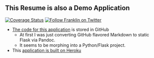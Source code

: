 ## This Resume is also a Demo Application

[![Coverage Status](https://coveralls.io/repos/github/theDevilsVoice/franklin-resume/badge.svg?branch=master)](https://coveralls.io/github/hotpeppersec/franklin-resume?branch=master)
[![Follow Franklin on Twitter](https://img.shields.io/twitter/follow/hotpeppersec.svg?style=social&label=Follow%20me%20on%20Twitter)][twitter]

[twitter]: https://twitter.com/intent/user?screen_name=theDevilsVoice "Follow Franklin on Twitter"

- [The code for this application](https://github.com/hotpeppersec/franklin-resume) is stored in GitHub
  - At first I was just converting GitHub flavored Markdown to static Flask via Pandoc.
  - It seems to be morphing into a Python/Flask project.
- This [application is built on Heroku](https://www.heroku.com/what)
